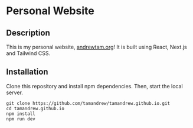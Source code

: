 # Personal Website

## Description
This is my personal website, [andrewtam.org](https://andrewtam.org)! It is built using React, Next.js and Tailwind CSS.

## Installation
Clone this repository and install npm dependencies. Then, start the local server.

```
git clone https://github.com/tamandrew/tamandrew.github.io.git
cd tamandrew.github.io
npm install
npm run dev
```
